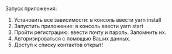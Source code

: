 Запуск приложения:

1. Установить все зависимости: в консоль ввести yarn install
2. Запустить приложение: в консоль ввести yarn start
3. Пройти регистрацию: ввести почту и пароль. Запомнить их. 
4. Авторизироваться с помощью Ваших данных. 
5. Доступ к списку контактов открыт!
